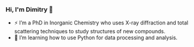 ### Hi, I'm Dimitry 👋

- ⚡️ I’m a PhD in Inorganic Chemistry who uses X-ray diffraction and total scattering techniques to study structures of new compounds.
- 🐍 I’m learning how to use Python for data processing and analysis.

<!--
**grebenyyk/grebenyyk** is a ✨ _special_ ✨ repository because its `README.md` (this file) appears on your GitHub profile.

Here are some ideas to get you started:

- 🔭 I’m currently working on ...
- 🌱 I’m currently learning ...
- 👯 I’m looking to collaborate on ...
- 🤔 I’m looking for help with ...
- 💬 Ask me about ...
- 📫 How to reach me: ...
- 😄 Pronouns: ...
- ⚡ Fun fact: ...
-->
